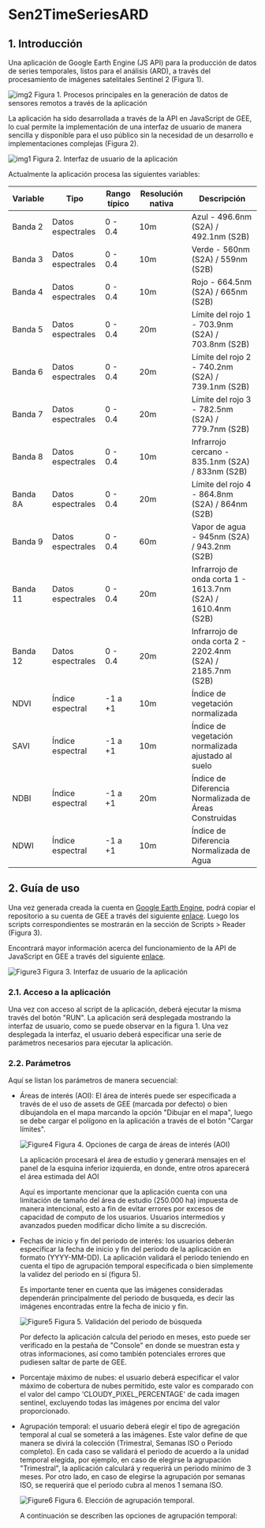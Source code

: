 # Sen2TimeSeriesARD
## 1. Introducción
Una aplicación de Google Earth Engine (JS API) para la producción de datos de series temporales, listos para el análisis (ARD), a través del procesamiento de imágenes satelitales Sentinel 2 (Figura 1).

![img2](docs/es/img/App_workflow_528.jpg)
Figura 1. Procesos principales en la generación de datos de sensores remotos a través de la aplicación

La aplicación ha sido desarrollada a través de la API en JavaScript de GEE, lo cual permite la implementación de una interfaz de usuario de manera sencilla y disponible para el uso público sin la necesidad de un desarrollo e implementaciones complejas (Figura 2).  

![img1](docs/es/img/img01.jpg)
Figura 2. Interfaz de usuario de la aplicación

Actualmente la aplicación procesa las siguientes variables:

| Variable | Tipo             | Rango típico | Resolución nativa | Descripción |
|----------|------------------|--------------|-------------------|-------------|
| Banda 2  | Datos espectrales | 0 - 0.4      | 10m               | Azul - 496.6nm (S2A) / 492.1nm (S2B) |
| Banda 3  | Datos espectrales | 0 - 0.4      | 10m               | Verde - 560nm (S2A) / 559nm (S2B) |
| Banda 4  | Datos espectrales | 0 - 0.4      | 10m               | Rojo - 664.5nm (S2A) / 665nm (S2B) |
| Banda 5  | Datos espectrales | 0 - 0.4      | 20m               | Límite del rojo 1 - 703.9nm (S2A) / 703.8nm (S2B) |
| Banda 6  | Datos espectrales | 0 - 0.4      | 20m               | Límite del rojo 2 - 740.2nm (S2A) / 739.1nm (S2B) |
| Banda 7  | Datos espectrales | 0 - 0.4      | 20m               | Límite del rojo 3 - 782.5nm (S2A) / 779.7nm (S2B) |
| Banda 8  | Datos espectrales | 0 - 0.4      | 10m               | Infrarrojo cercano - 835.1nm (S2A) / 833nm (S2B) |
| Banda 8A | Datos espectrales | 0 - 0.4      | 20m               | Límite del rojo 4 - 864.8nm (S2A) / 864nm (S2B) |
| Banda 9  | Datos espectrales | 0 - 0.4      | 60m               | Vapor de agua - 945nm (S2A) / 943.2nm (S2B) |
| Banda 11 | Datos espectrales | 0 - 0.4      | 20m               | Infrarrojo de onda corta 1 - 1613.7nm (S2A) / 1610.4nm (S2B) |
| Banda 12 | Datos espectrales | 0 - 0.4      | 20m               | Infrarrojo de onda corta 2 - 2202.4nm (S2A) / 2185.7nm (S2B) |
| NDVI     | Índice espectral  | -1 a +1      | 10m               | Índice de vegetación normalizada |
| SAVI     | Índice espectral  | -1 a +1      | 10m               | Índice de vegetación normalizada ajustado al suelo |
| NDBI     | Índice espectral  | -1 a +1      | 20m               | Índice de Diferencia Normalizada de Áreas Construidas |
| NDWI     | Índice espectral  | -1 a +1      | 10m               | Índice de Diferencia Normalizada de Agua |

## 2. Guía de uso

Una vez generada creada la cuenta en [Google Earth Engine](https://earthengine.google.com/signup/), podrá copiar el repositorio a su cuenta de GEE a través del siguiente [enlace](https://code.earthengine.google.com/?accept_repo=users/charlieswall/proy_conacyt_pinv01_528). Luego los scripts correspondientes se mostrarán en la sección de Scripts > Reader (Figura 3). 

Encontrará mayor información acerca del funcionamiento de la API de JavaScript en GEE a través del siguiente [enlace](https://developers.google.com/earth-engine/tutorials/tutorial_api_01).

![Figure3](img02.jpg)
Figura 3. Interfaz de usuario de la aplicación

### 2.1. Acceso a la aplicación
 Una vez con acceso al script de la aplicación, deberá ejecutar la misma través del botón "RUN". La aplicación será desplegada mostrando la interfaz de usuario, como se puede observar en la figura 1. Una vez desplegada la interfaz, el usuario deberá especificar una serie de parámetros necesarios para ejecutar la aplicación.
   
### 2.2. Parámetros

Aquí se listan los parámetros de manera secuencial: 

+ Áreas de interés (AOI): El área de interés puede ser especificada a través de el uso de assets de GEE (marcada por defecto) o bien dibujandola en el mapa marcando la opción "Dibujar en el mapa", luego se debe cargar el polígono en la aplicación a través de el botón "Cargar límites".
   
   ![Figure4](docs/es/img/img03.jpg)
   Figura 4. Opciones de carga de áreas de interés (AOI)
   
   La aplicación procesará el área de estudio y generará mensajes en el panel de la esquina inferior izquierda, en donde, entre otros aparecerá el área estimada del AOI
   
   Aquí es importante mencionar que la aplicación cuenta con una limitación de tamaño del área de estudio (250.000 ha) impuesta de manera intencional, esto a fin de evitar errores por excesos de capacidad de computo de los usuarios. Usuarios intermedios y avanzados pueden modificar dicho límite a su discreción.
   
+ Fechas de inicio y fin del periodo de interés: los usuarios deberán especificar la fecha de inicio y fin del periodo de la aplicación en formato (YYYY-MM-DD). La aplicación validará el periodo teniendo en cuenta el tipo de agrupación temporal especificada o bien simplemente la validez del periodo en sí (figura 5).
  
  Es importante tener en cuenta que las imágenes consideradas dependerán principalmente del periodo de busqueda, es decir las imágenes encontradas entre la fecha de inicio y fin.
  
  ![Figure5](docs/es/img/figura05.jpg)
  Figura 5. Validación del periodo de búsqueda 
  
  Por defecto la aplicación calcula del periodo en meses, esto puede ser verificado en la pestaña de "Console" en donde se muestran esta y otras informaciones, así como también potenciales errores que pudiesen saltar de parte de GEE.

+ Porcentaje máximo de nubes: el usuario deberá especificar el valor máximo de cobertura de nubes permitido, este valor es comparado con el valor del campo 'CLOUDY_PIXEL_PERCENTAGE' de cada imagen sentinel, excluyendo todas las imágenes por encima del valor proporcionado.
  
+ Agrupación temporal: el usuario deberá elegir el tipo de agregación temporal al cual se someterá a las imágenes. Este valor define de que manera se divirá la colección (Trimestral, Semanas ISO o Periodo completo). En cada caso se validará el periodo de acuerdo a la unidad temporal elegida, por ejemplo, en caso de elegirse la agrupación "Trimestral", la aplicación calculará y requerirá un periodo mínimo de 3 meses. Por otro lado, en caso de elegirse la agrupación por semanas ISO, se requerirá que el periodo cubra al menos 1 semana ISO.
    
    ![Figure6](docs/es/img/figura07.jpg)
    Figura 6. Elección de agrupación temporal. 
    
    A continuación se describen las opciones de agrupación temporal: 



